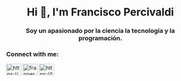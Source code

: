 <h1 align="center">Hi 👋, I'm Francisco Percivaldi</h1>
<h3 align="center">Soy un apasionado por la ciencia la tecnología y la programación.</h3>

<h3 align="left">Connect with me:</h3>
<p align="left">
<a href="https://linkedin.com/in/https://www.linkedin.com/in/francisco-percivaldi/" target="blank"><img align="center" src="https://raw.githubusercontent.com/rahuldkjain/github-profile-readme-generator/master/src/images/icons/Social/linked-in-alt.svg" alt="https://www.linkedin.com/in/francisco-percivaldi/" height="30" width="40" /></a>
<a href="https://instagram.com/franpercivaldi55" target="blank"><img align="center" src="https://raw.githubusercontent.com/rahuldkjain/github-profile-readme-generator/master/src/images/icons/Social/instagram.svg" alt="franpercivaldi55" height="30" width="40" /></a>
<a href="https://www.leetcode.com/https://leetcode.com/u/mrbanana_/" target="blank"><img align="center" src="https://raw.githubusercontent.com/rahuldkjain/github-profile-readme-generator/master/src/images/icons/Social/leet-code.svg" alt="https://leetcode.com/u/mrbanana_/" height="30" width="40" /></a>
</p>
